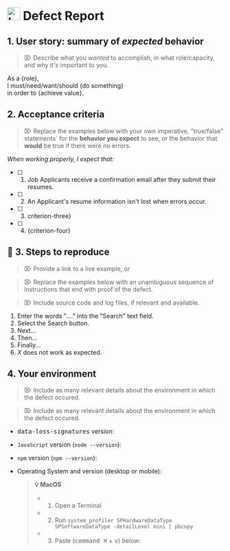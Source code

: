 # <img align="bottom" alt="bug" src="https://cdnjs.cloudflare.com/ajax/libs/octicons/8.1.3/svg/bug.svg" height="30" width="30"> Defect Report

## 1. User story: summary of _expected_ behavior

> ⌦ Describe what you _wanted_ to accomplish, in what role/capacity, and why
> it's important to you.

As a {role}, <br> I must/need/want/should {do something} <br> in order to
{achieve value}.

## 2. Acceptance criteria

> ⌦ Replace the examples below with your own imperative, "true/false"
> statements` for the **behavior you expect** to see, or the behavior that
> **would** be true if there were no errors.

_When working properly, I expect that:_

- [ ] 1. Job Applicants receive a confirmation email after they submit their
     resumes.
- [ ] 2. An Applicant's resume information isn't lost when errors occur.
- [ ] 3. criterion-three}
- [ ] 4. {criterion-four}

## 🐞 3. Steps to reproduce

> ⌦ Provide a link to a live example, or

> ⌦ Replace the examples below with an unambiguous sequence of instructions that
> end with proof of the defect.

> ⌦ Include source code and log files, if relevant and available.

1.  Enter the words "...." into the "Search" text field.
2.  Select the Search button.
3.  Next...
4.  Then...
5.  Finally...
6.  _X_ does not work as expected.

## 4. Your environment

> ⌦ Include as many relevant details about the environment in which the defect
> occured.

> ⌦ Include as many relevant details about the environment in which the defect
> occured.

- <samp>data-loss-signatures</samp> version:
- `JavaScript` version (`node --version`):
- `npm` version (`npm --version`):
- Operating System and version (desktop or mobile):

  > **💡 MacOS**
  >
  > - 1.  Open a Terminal
  > - 2.  Run
  >       `system_profiler SPHardwareDataType SPSoftwareDataType -detailLevel mini | pbcopy`
  > - 3.  Paste (<kbd>command ⌘</kbd> + <kbd>v</kbd>) below:

<!-- ⛔️ Octicon img references ⛔️  -->

[octicon-alert]:
  https://cdnjs.cloudflare.com/ajax/libs/octicons/8.1.3/svg/alert.svg
[octicon-arrow-down]:
  https://cdnjs.cloudflare.com/ajax/libs/octicons/8.1.3/svg/arrow-down.svg
[octicon-arrow-left]:
  https://cdnjs.cloudflare.com/ajax/libs/octicons/8.1.3/svg/arrow-left.svg
[octicon-arrow-right]:
  https://cdnjs.cloudflare.com/ajax/libs/octicons/8.1.3/svg/arrow-right.svg
[octicon-arrow-small-down]:
  https://cdnjs.cloudflare.com/ajax/libs/octicons/8.1.3/svg/arrow-small-down.svg
[octicon-arrow-small-left]:
  https://cdnjs.cloudflare.com/ajax/libs/octicons/8.1.3/svg/arrow-small-left.svg
[octicon-arrow-small-right]:
  https://cdnjs.cloudflare.com/ajax/libs/octicons/8.1.3/svg/arrow-small-right.svg
[octicon-arrow-small-up]:
  https://cdnjs.cloudflare.com/ajax/libs/octicons/8.1.3/svg/arrow-small-up.svg
[octicon-arrow-up]:
  https://cdnjs.cloudflare.com/ajax/libs/octicons/8.1.3/svg/arrow-up.svg
[octicon-beaker]:
  https://cdnjs.cloudflare.com/ajax/libs/octicons/8.1.3/svg/beaker.svg
[octicon-bell]:
  https://cdnjs.cloudflare.com/ajax/libs/octicons/8.1.3/svg/bell.svg
[octicon-bold]:
  https://cdnjs.cloudflare.com/ajax/libs/octicons/8.1.3/svg/bold.svg
[octicon-book]:
  https://cdnjs.cloudflare.com/ajax/libs/octicons/8.1.3/svg/book.svg
[octicon-bookmark]:
  https://cdnjs.cloudflare.com/ajax/libs/octicons/8.1.3/svg/bookmark.svg
[octicon-briefcase]:
  https://cdnjs.cloudflare.com/ajax/libs/octicons/8.1.3/svg/briefcase.svg
[octicon-broadcast]:
  https://cdnjs.cloudflare.com/ajax/libs/octicons/8.1.3/svg/broadcast.svg
[octicon-browser]:
  https://cdnjs.cloudflare.com/ajax/libs/octicons/8.1.3/svg/browser.svg
[octicon-bug]: https://cdnjs.cloudflare.com/ajax/libs/octicons/8.1.3/svg/bug.svg
[octicon-calendar]:
  https://cdnjs.cloudflare.com/ajax/libs/octicons/8.1.3/svg/calendar.svg
[octicon-check]:
  https://cdnjs.cloudflare.com/ajax/libs/octicons/8.1.3/svg/check.svg
[octicon-checklist]:
  https://cdnjs.cloudflare.com/ajax/libs/octicons/8.1.3/svg/checklist.svg
[octicon-chevron-down]:
  https://cdnjs.cloudflare.com/ajax/libs/octicons/8.1.3/svg/chevron-down.svg
[octicon-chevron-left]:
  https://cdnjs.cloudflare.com/ajax/libs/octicons/8.1.3/svg/chevron-left.svg
[octicon-chevron-right]:
  https://cdnjs.cloudflare.com/ajax/libs/octicons/8.1.3/svg/chevron-right.svg
[octicon-chevron-up]:
  https://cdnjs.cloudflare.com/ajax/libs/octicons/8.1.3/svg/chevron-up.svg
[octicon-circle-slash]:
  https://cdnjs.cloudflare.com/ajax/libs/octicons/8.1.3/svg/circle-slash.svg
[octicon-circuit-board]:
  https://cdnjs.cloudflare.com/ajax/libs/octicons/8.1.3/svg/circuit-board.svg
[octicon-clippy]:
  https://cdnjs.cloudflare.com/ajax/libs/octicons/8.1.3/svg/clippy.svg
[octicon-clock]:
  https://cdnjs.cloudflare.com/ajax/libs/octicons/8.1.3/svg/clock.svg
[octicon-cloud-download]:
  https://cdnjs.cloudflare.com/ajax/libs/octicons/8.1.3/svg/cloud-download.svg
[octicon-cloud-upload]:
  https://cdnjs.cloudflare.com/ajax/libs/octicons/8.1.3/svg/cloud-upload.svg
[octicon-code]:
  https://cdnjs.cloudflare.com/ajax/libs/octicons/8.1.3/svg/code.svg
[octicon-comment-discussion]:
  https://cdnjs.cloudflare.com/ajax/libs/octicons/8.1.3/svg/comment-discussion.svg
[octicon-comment]:
  https://cdnjs.cloudflare.com/ajax/libs/octicons/8.1.3/svg/comment.svg
[octicon-credit-card]:
  https://cdnjs.cloudflare.com/ajax/libs/octicons/8.1.3/svg/credit-card.svg
[octicon-dash]:
  https://cdnjs.cloudflare.com/ajax/libs/octicons/8.1.3/svg/dash.svg
[octicon-dashboard]:
  https://cdnjs.cloudflare.com/ajax/libs/octicons/8.1.3/svg/dashboard.svg
[octicon-database]:
  https://cdnjs.cloudflare.com/ajax/libs/octicons/8.1.3/svg/database.svg
[octicon-desktop-download]:
  https://cdnjs.cloudflare.com/ajax/libs/octicons/8.1.3/svg/desktop-download.svg
[octicon-device-camera-video]:
  https://cdnjs.cloudflare.com/ajax/libs/octicons/8.1.3/svg/device-camera-video.svg
[octicon-device-camera]:
  https://cdnjs.cloudflare.com/ajax/libs/octicons/8.1.3/svg/device-camera.svg
[octicon-device-desktop]:
  https://cdnjs.cloudflare.com/ajax/libs/octicons/8.1.3/svg/device-desktop.svg
[octicon-device-mobile]:
  https://cdnjs.cloudflare.com/ajax/libs/octicons/8.1.3/svg/device-mobile.svg
[octicon-diff-added]:
  https://cdnjs.cloudflare.com/ajax/libs/octicons/8.1.3/svg/diff-added.svg
[octicon-diff-ignored]:
  https://cdnjs.cloudflare.com/ajax/libs/octicons/8.1.3/svg/diff-ignored.svg
[octicon-diff-modified]:
  https://cdnjs.cloudflare.com/ajax/libs/octicons/8.1.3/svg/diff-modified.svg
[octicon-diff-removed]:
  https://cdnjs.cloudflare.com/ajax/libs/octicons/8.1.3/svg/diff-removed.svg
[octicon-diff-renamed]:
  https://cdnjs.cloudflare.com/ajax/libs/octicons/8.1.3/svg/diff-renamed.svg
[octicon-diff]:
  https://cdnjs.cloudflare.com/ajax/libs/octicons/8.1.3/svg/diff.svg
[octicon-ellipses]:
  https://cdnjs.cloudflare.com/ajax/libs/octicons/8.1.3/svg/ellipses.svg
[octicon-ellipsis]:
  https://cdnjs.cloudflare.com/ajax/libs/octicons/8.1.3/svg/ellipsis.svg
[octicon-eye]: https://cdnjs.cloudflare.com/ajax/libs/octicons/8.1.3/svg/eye.svg
[octicon-file-binary]:
  https://cdnjs.cloudflare.com/ajax/libs/octicons/8.1.3/svg/file-binary.svg
[octicon-file-code]:
  https://cdnjs.cloudflare.com/ajax/libs/octicons/8.1.3/svg/file-code.svg
[octicon-file-directory]:
  https://cdnjs.cloudflare.com/ajax/libs/octicons/8.1.3/svg/file-directory.svg
[octicon-file-media]:
  https://cdnjs.cloudflare.com/ajax/libs/octicons/8.1.3/svg/file-media.svg
[octicon-file-pdf]:
  https://cdnjs.cloudflare.com/ajax/libs/octicons/8.1.3/svg/file-pdf.svg
[octicon-file-submodule]:
  https://cdnjs.cloudflare.com/ajax/libs/octicons/8.1.3/svg/file-submodule.svg
[octicon-file-symlink-directory]:
  https://cdnjs.cloudflare.com/ajax/libs/octicons/8.1.3/svg/file-symlink-directory.svg
[octicon-file-symlink-file]:
  https://cdnjs.cloudflare.com/ajax/libs/octicons/8.1.3/svg/file-symlink-file.svg
[octicon-file-text]:
  https://cdnjs.cloudflare.com/ajax/libs/octicons/8.1.3/svg/file-text.svg
[octicon-file-zip]:
  https://cdnjs.cloudflare.com/ajax/libs/octicons/8.1.3/svg/file-zip.svg
[octicon-file]:
  https://cdnjs.cloudflare.com/ajax/libs/octicons/8.1.3/svg/file.svg
[octicon-flame]:
  https://cdnjs.cloudflare.com/ajax/libs/octicons/8.1.3/svg/flame.svg
[octicon-fold]:
  https://cdnjs.cloudflare.com/ajax/libs/octicons/8.1.3/svg/fold.svg
[octicon-gear]:
  https://cdnjs.cloudflare.com/ajax/libs/octicons/8.1.3/svg/gear.svg
[octicon-gift]:
  https://cdnjs.cloudflare.com/ajax/libs/octicons/8.1.3/svg/gift.svg
[octicon-gist-secret]:
  https://cdnjs.cloudflare.com/ajax/libs/octicons/8.1.3/svg/gist-secret.svg
[octicon-gist]:
  https://cdnjs.cloudflare.com/ajax/libs/octicons/8.1.3/svg/gist.svg
[octicon-git-branch]:
  https://cdnjs.cloudflare.com/ajax/libs/octicons/8.1.3/svg/git-branch.svg
[octicon-git-commit]:
  https://cdnjs.cloudflare.com/ajax/libs/octicons/8.1.3/svg/git-commit.svg
[octicon-git-compare]:
  https://cdnjs.cloudflare.com/ajax/libs/octicons/8.1.3/svg/git-compare.svg
[octicon-git-merge]:
  https://cdnjs.cloudflare.com/ajax/libs/octicons/8.1.3/svg/git-merge.svg
[octicon-git-pull-request]:
  https://cdnjs.cloudflare.com/ajax/libs/octicons/8.1.3/svg/git-pull-request.svg
[octicon-globe]:
  https://cdnjs.cloudflare.com/ajax/libs/octicons/8.1.3/svg/globe.svg
[octicon-grabber]:
  https://cdnjs.cloudflare.com/ajax/libs/octicons/8.1.3/svg/grabber.svg
[octicon-graph]:
  https://cdnjs.cloudflare.com/ajax/libs/octicons/8.1.3/svg/graph.svg
[octicon-heart]:
  https://cdnjs.cloudflare.com/ajax/libs/octicons/8.1.3/svg/heart.svg
[octicon-history]:
  https://cdnjs.cloudflare.com/ajax/libs/octicons/8.1.3/svg/history.svg
[octicon-home]:
  https://cdnjs.cloudflare.com/ajax/libs/octicons/8.1.3/svg/home.svg
[octicon-horizontal-rule]:
  https://cdnjs.cloudflare.com/ajax/libs/octicons/8.1.3/svg/horizontal-rule.svg
[octicon-hubot]:
  https://cdnjs.cloudflare.com/ajax/libs/octicons/8.1.3/svg/hubot.svg
[octicon-inbox]:
  https://cdnjs.cloudflare.com/ajax/libs/octicons/8.1.3/svg/inbox.svg
[octicon-info]:
  https://cdnjs.cloudflare.com/ajax/libs/octicons/8.1.3/svg/info.svg
[octicon-issue-closed]:
  https://cdnjs.cloudflare.com/ajax/libs/octicons/8.1.3/svg/issue-closed.svg
[octicon-issue-opened]:
  https://cdnjs.cloudflare.com/ajax/libs/octicons/8.1.3/svg/issue-opened.svg
[octicon-issue-reopened]:
  https://cdnjs.cloudflare.com/ajax/libs/octicons/8.1.3/svg/issue-reopened.svg
[octicon-italic]:
  https://cdnjs.cloudflare.com/ajax/libs/octicons/8.1.3/svg/italic.svg
[octicon-jersey]:
  https://cdnjs.cloudflare.com/ajax/libs/octicons/8.1.3/svg/jersey.svg
[octicon-key]: https://cdnjs.cloudflare.com/ajax/libs/octicons/8.1.3/svg/key.svg
[octicon-keyboard]:
  https://cdnjs.cloudflare.com/ajax/libs/octicons/8.1.3/svg/keyboard.svg
[octicon-law]: https://cdnjs.cloudflare.com/ajax/libs/octicons/8.1.3/svg/law.svg
[octicon-light-bulb]:
  https://cdnjs.cloudflare.com/ajax/libs/octicons/8.1.3/svg/light-bulb.svg
[octicon-link-external]:
  https://cdnjs.cloudflare.com/ajax/libs/octicons/8.1.3/svg/link-external.svg
[octicon-link]:
  https://cdnjs.cloudflare.com/ajax/libs/octicons/8.1.3/svg/link.svg
[octicon-list-ordered]:
  https://cdnjs.cloudflare.com/ajax/libs/octicons/8.1.3/svg/list-ordered.svg
[octicon-list-unordered]:
  https://cdnjs.cloudflare.com/ajax/libs/octicons/8.1.3/svg/list-unordered.svg
[octicon-location]:
  https://cdnjs.cloudflare.com/ajax/libs/octicons/8.1.3/svg/location.svg
[octicon-lock]:
  https://cdnjs.cloudflare.com/ajax/libs/octicons/8.1.3/svg/lock.svg
[octicon-logo-gist]:
  https://cdnjs.cloudflare.com/ajax/libs/octicons/8.1.3/svg/logo-gist.svg
[octicon-logo-github]:
  https://cdnjs.cloudflare.com/ajax/libs/octicons/8.1.3/svg/logo-github.svg
[octicon-mail-read]:
  https://cdnjs.cloudflare.com/ajax/libs/octicons/8.1.3/svg/mail-read.svg
[octicon-mail-reply]:
  https://cdnjs.cloudflare.com/ajax/libs/octicons/8.1.3/svg/mail-reply.svg
[octicon-mail]:
  https://cdnjs.cloudflare.com/ajax/libs/octicons/8.1.3/svg/mail.svg
[octicon-mark-github]:
  https://cdnjs.cloudflare.com/ajax/libs/octicons/8.1.3/svg/mark-github.svg
[octicon-markdown]:
  https://cdnjs.cloudflare.com/ajax/libs/octicons/8.1.3/svg/markdown.svg
[octicon-megaphone]:
  https://cdnjs.cloudflare.com/ajax/libs/octicons/8.1.3/svg/megaphone.svg
[octicon-mention]:
  https://cdnjs.cloudflare.com/ajax/libs/octicons/8.1.3/svg/mention.svg
[octicon-milestone]:
  https://cdnjs.cloudflare.com/ajax/libs/octicons/8.1.3/svg/milestone.svg
[octicon-mirror]:
  https://cdnjs.cloudflare.com/ajax/libs/octicons/8.1.3/svg/mirror.svg
[octicon-mortar-board]:
  https://cdnjs.cloudflare.com/ajax/libs/octicons/8.1.3/svg/mortar-board.svg
[octicon-mute]:
  https://cdnjs.cloudflare.com/ajax/libs/octicons/8.1.3/svg/mute.svg
[octicon-no-newline]:
  https://cdnjs.cloudflare.com/ajax/libs/octicons/8.1.3/svg/no-newline.svg
[octicon-octoface]:
  https://cdnjs.cloudflare.com/ajax/libs/octicons/8.1.3/svg/octoface.svg
[octicon-organization]:
  https://cdnjs.cloudflare.com/ajax/libs/octicons/8.1.3/svg/organization.svg
[octicon-package]:
  https://cdnjs.cloudflare.com/ajax/libs/octicons/8.1.3/svg/package.svg
[octicon-paintcan]:
  https://cdnjs.cloudflare.com/ajax/libs/octicons/8.1.3/svg/paintcan.svg
[octicon-pencil]:
  https://cdnjs.cloudflare.com/ajax/libs/octicons/8.1.3/svg/pencil.svg
[octicon-person]:
  https://cdnjs.cloudflare.com/ajax/libs/octicons/8.1.3/svg/person.svg
[octicon-pin]: https://cdnjs.cloudflare.com/ajax/libs/octicons/8.1.3/svg/pin.svg
[octicon-plug]:
  https://cdnjs.cloudflare.com/ajax/libs/octicons/8.1.3/svg/plug.svg
[octicon-plus-small]:
  https://cdnjs.cloudflare.com/ajax/libs/octicons/8.1.3/svg/plus-small.svg
[octicon-plus]:
  https://cdnjs.cloudflare.com/ajax/libs/octicons/8.1.3/svg/plus.svg
[octicon-primitive-dot]:
  https://cdnjs.cloudflare.com/ajax/libs/octicons/8.1.3/svg/primitive-dot.svg
[octicon-primitive-square]:
  https://cdnjs.cloudflare.com/ajax/libs/octicons/8.1.3/svg/primitive-square.svg
[octicon-pulse]:
  https://cdnjs.cloudflare.com/ajax/libs/octicons/8.1.3/svg/pulse.svg
[octicon-question]:
  https://cdnjs.cloudflare.com/ajax/libs/octicons/8.1.3/svg/question.svg
[octicon-quote]:
  https://cdnjs.cloudflare.com/ajax/libs/octicons/8.1.3/svg/quote.svg
[octicon-radio-tower]:
  https://cdnjs.cloudflare.com/ajax/libs/octicons/8.1.3/svg/radio-tower.svg
[octicon-reply]:
  https://cdnjs.cloudflare.com/ajax/libs/octicons/8.1.3/svg/reply.svg
[octicon-repo-clone]:
  https://cdnjs.cloudflare.com/ajax/libs/octicons/8.1.3/svg/repo-clone.svg
[octicon-repo-force-push]:
  https://cdnjs.cloudflare.com/ajax/libs/octicons/8.1.3/svg/repo-force-push.svg
[octicon-repo-forked]:
  https://cdnjs.cloudflare.com/ajax/libs/octicons/8.1.3/svg/repo-forked.svg
[octicon-repo-pull]:
  https://cdnjs.cloudflare.com/ajax/libs/octicons/8.1.3/svg/repo-pull.svg
[octicon-repo-push]:
  https://cdnjs.cloudflare.com/ajax/libs/octicons/8.1.3/svg/repo-push.svg
[octicon-repo]:
  https://cdnjs.cloudflare.com/ajax/libs/octicons/8.1.3/svg/repo.svg
[octicon-rocket]:
  https://cdnjs.cloudflare.com/ajax/libs/octicons/8.1.3/svg/rocket.svg
[octicon-rss]: https://cdnjs.cloudflare.com/ajax/libs/octicons/8.1.3/svg/rss.svg
[octicon-ruby]:
  https://cdnjs.cloudflare.com/ajax/libs/octicons/8.1.3/svg/ruby.svg
[octicon-search]:
  https://cdnjs.cloudflare.com/ajax/libs/octicons/8.1.3/svg/search.svg
[octicon-server]:
  https://cdnjs.cloudflare.com/ajax/libs/octicons/8.1.3/svg/server.svg
[octicon-settings]:
  https://cdnjs.cloudflare.com/ajax/libs/octicons/8.1.3/svg/settings.svg
[octicon-shield]:
  https://cdnjs.cloudflare.com/ajax/libs/octicons/8.1.3/svg/shield.svg
[octicon-sign-in]:
  https://cdnjs.cloudflare.com/ajax/libs/octicons/8.1.3/svg/sign-in.svg
[octicon-sign-out]:
  https://cdnjs.cloudflare.com/ajax/libs/octicons/8.1.3/svg/sign-out.svg
[octicon-smiley]:
  https://cdnjs.cloudflare.com/ajax/libs/octicons/8.1.3/svg/smiley.svg
[octicon-squirrel]:
  https://cdnjs.cloudflare.com/ajax/libs/octicons/8.1.3/svg/squirrel.svg
[octicon-star]:
  https://cdnjs.cloudflare.com/ajax/libs/octicons/8.1.3/svg/star.svg
[octicon-stop]:
  https://cdnjs.cloudflare.com/ajax/libs/octicons/8.1.3/svg/stop.svg
[octicon-sync]:
  https://cdnjs.cloudflare.com/ajax/libs/octicons/8.1.3/svg/sync.svg
[octicon-tag]: https://cdnjs.cloudflare.com/ajax/libs/octicons/8.1.3/svg/tag.svg
[octicon-tasklist]:
  https://cdnjs.cloudflare.com/ajax/libs/octicons/8.1.3/svg/tasklist.svg
[octicon-telescope]:
  https://cdnjs.cloudflare.com/ajax/libs/octicons/8.1.3/svg/telescope.svg
[octicon-terminal]:
  https://cdnjs.cloudflare.com/ajax/libs/octicons/8.1.3/svg/terminal.svg
[octicon-text-size]:
  https://cdnjs.cloudflare.com/ajax/libs/octicons/8.1.3/svg/text-size.svg
[octicon-three-bars]:
  https://cdnjs.cloudflare.com/ajax/libs/octicons/8.1.3/svg/three-bars.svg
[octicon-thumbsdown]:
  https://cdnjs.cloudflare.com/ajax/libs/octicons/8.1.3/svg/thumbsdown.svg
[octicon-thumbsup]:
  https://cdnjs.cloudflare.com/ajax/libs/octicons/8.1.3/svg/thumbsup.svg
[octicon-tools]:
  https://cdnjs.cloudflare.com/ajax/libs/octicons/8.1.3/svg/tools.svg
[octicon-trashcan]:
  https://cdnjs.cloudflare.com/ajax/libs/octicons/8.1.3/svg/trashcan.svg
[octicon-triangle-down]:
  https://cdnjs.cloudflare.com/ajax/libs/octicons/8.1.3/svg/triangle-down.svg
[octicon-triangle-left]:
  https://cdnjs.cloudflare.com/ajax/libs/octicons/8.1.3/svg/triangle-left.svg
[octicon-triangle-right]:
  https://cdnjs.cloudflare.com/ajax/libs/octicons/8.1.3/svg/triangle-right.svg
[octicon-triangle-up]:
  https://cdnjs.cloudflare.com/ajax/libs/octicons/8.1.3/svg/triangle-up.svg
[octicon-unfold]:
  https://cdnjs.cloudflare.com/ajax/libs/octicons/8.1.3/svg/unfold.svg
[octicon-unmute]:
  https://cdnjs.cloudflare.com/ajax/libs/octicons/8.1.3/svg/unmute.svg
[octicon-unverified]:
  https://cdnjs.cloudflare.com/ajax/libs/octicons/8.1.3/svg/unverified.svg
[octicon-verified]:
  https://cdnjs.cloudflare.com/ajax/libs/octicons/8.1.3/svg/verified.svg
[octicon-versions]:
  https://cdnjs.cloudflare.com/ajax/libs/octicons/8.1.3/svg/versions.svg
[octicon-watch]:
  https://cdnjs.cloudflare.com/ajax/libs/octicons/8.1.3/svg/watch.svg
[octicon-x]: https://cdnjs.cloudflare.com/ajax/libs/octicons/8.1.3/svg/x.svg
